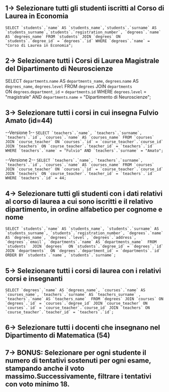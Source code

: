 ## 1-> Selezionare tutti gli studenti iscritti al Corso di Laurea in Economia
``
SELECT `students`.`name` AS `students_name`,`students`.`surname` AS `students_surname`,`students`.`registration_number`, `degrees`.`name` AS `degrees_name`
FROM `students`
JOIN `degrees`
ON `students`.`degree_id` = `degrees`.`id`
WHERE `degrees`.`name` = "Corso di Laurea in Economia";
``
## 2-> Selezionare tutti i Corsi di Laurea Magistrale del Dipartimento di Neuroscienze
SELECT `departments`.`name` AS `departments_name`, `degrees`.`name` AS `degrees_name`, `degrees`.`level` 
FROM `degrees`
JOIN `departments`	
ON `degrees`.`department_id` = `departments`.`id`
WHERE `degrees`.`level` = "magistrale"
AND `departments`.`name` = "Dipartimento di Neuroscienze";

## 3-> Selezionare tutti i corsi in cui insegna Fulvio Amato (id=44)
--Versione 1--
``
SELECT `teachers`.`name`, `teachers`.`surname`, `teachers`.`id`, `courses`.`name` AS `courses_name`
FROM `courses`
JOIN `course_teacher`
ON `courses`.`id` = `course_teacher`.`course_id`
JOIN `teachers`
ON `course_teacher`.`teacher_id` = `teachers`.`id`
WHERE `teachers`.`name` = "Fulvio"
AND `teachers`.`surname` = "Amato";
``

--Versione 2--
``
SELECT `teachers`.`name`, `teachers`.`surname`, `teachers`.`id`, `courses`.`name` AS `courses_name`
FROM `courses`
JOIN `course_teacher`
ON `courses`.`id` = `course_teacher`.`course_id`
JOIN `teachers`
ON `course_teacher`.`teacher_id` = `teachers`.`id`
WHERE `teachers`.`id` = 44;
``
## 4-> Selezionare tutti gli studenti con i dati relativi al corso di laurea a cui sono iscritti e il relativo dipartimento, in ordine alfabetico per cognome e nome
``
SELECT `students`.`name` AS `students_name`, `students`.`surname` AS `students_surname`, `students`.`registration_number`, `degrees`.`name` AS `degrees_name`, `degrees`.`level`, `degrees`.`address`, `degrees`.`email`, `departments`.`name` AS `departments_name` 
FROM `students` 
JOIN `degrees` 
ON `students`.`degree_id` = `degrees`.`id` 
JOIN `departments` 
ON `degrees`.`department_id` = `departments`.`id` 
ORDER BY `students`.`name`, `students`.`surname`;
``
## 5-> Selezionare tutti i corsi di laurea con i relativi corsi e insegnanti
``
SELECT `degrees`.`name` AS `degrees_name`, `courses`.`name` AS `courses_name`, `teachers`.`surname` AS `teachers_surname` , `teachers`.`name` AS `teachers_name` 
FROM `degrees`
JOIN `courses`
ON `degrees`.`id` = `courses`.`degree_id`
JOIN `course_teacher`
ON `courses`.`id` = `course_teacher`.`course_id`
JOIN `teachers`
ON `course_teacher`.`teacher_id` = `teachers`.`id`;
``
## 6-> Selezionare tutti i docenti che insegnano nel Dipartimento di Matematica (54)

## 7-> BONUS: Selezionare per ogni studente il numero di tentativi sostenuti per ogni esame, stampando anche il voto massimo.Successivamente, filtrare i tentativi con voto minimo 18.
